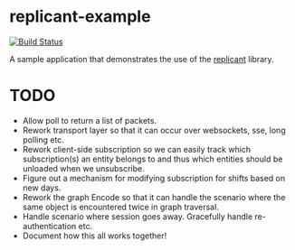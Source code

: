 replicant-example
=================

[![Build Status](https://secure.travis-ci.org/realityforge/replicant-example.png?branch=master)](http://travis-ci.org/realityforge/replicant-example)

A sample application that demonstrates the use of the [replicant](https://github.com/realityforge/replicant) library.

TODO
====

* Allow poll to return a list of packets.
* Rework transport layer so that it can occur over websockets, sse, long polling etc.
* Rework client-side subscription so we can easily track which subscription(s) an entity belongs to and thus which entities should be unloaded when we unsubscribe.
* Figure out a mechanism for modifying subscription for shifts based on new days.
* Rework the graph Encode so that it can handle the scenario where the same object is encountered twice in graph traversal.
* Handle scenario where session goes away. Gracefully handle re-authentication etc.
* Document how this all works together!
